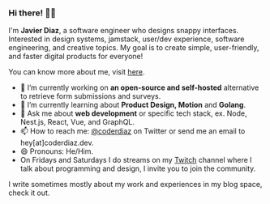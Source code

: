 ### Hi there! 👋🏽

I'm **Javier Diaz**, a software engineer who designs snappy interfaces. Interested in design systems, jamstack, user/dev experience, software engineering, and creative topics. My goal is to create simple, user-friendly, and faster digital products for everyone!

You can know more about me, visit [here](https://coderdiaz.dev/sobre-mi).

- 🔭  I’m currently working on **an open-source and self-hosted** alternative to retrieve form submissions and surveys.
- 🌱  I’m currently learning about **Product Design, Motion** and **Golang**.
- 💬  Ask me about **web development** or specific tech stack, ex. Node, Nest.js, React, Vue, and GraphQL.
- 📫  How to reach me: [@coderdiaz](https://twitter.com/coderdiaz) on Twitter or send me an email to hey[at]coderdiaz.dev.
- 😄  Pronouns: He/Him.
- On Fridays and Saturdays I do streams on my [Twitch](https://twitch.tv/coderdiaz) channel where I talk about programming and design, I invite you to join the community.

I write sometimes mostly about my work and experiences in my blog space, check it out.
